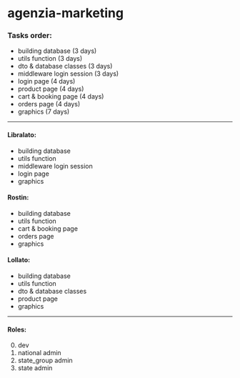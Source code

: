 # agenzia-marketing

### Tasks order:
- building database (3 days)
- utils function (3 days)
- dto & database classes (3 days)
- middleware login session (3 days)
- login page (4 days) 
- product page (4 days)
- cart & booking page (4 days)
- orders page (4 days)
- graphics (7 days)

---

#### Libralato:
- building database
- utils function
- middleware login session
- login page
- graphics

#### Rostin:
- building database
- utils function
- cart & booking page
- orders page
- graphics

#### Lollato:
- building database
- utils function
- dto & database classes
- product page
- graphics

---

#### Roles:
0) dev
1) national admin
2) state_group admin
3) state admin 